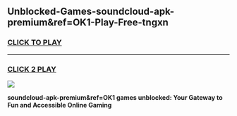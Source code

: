 
## Unblocked-Games-soundcloud-apk-premium&ref=OK1-Play-Free-tngxn
<h3>
<a href="https://premium76.site?title=soundcloud-apk-premium&ref=OK1&ref=15A">CLICK TO PLAY</a></h3>
<hr>

<h3>
<a href="https://premium76.site?title=soundcloud-apk-premium&ref=OK1&ref=15A">CLICK 2 PLAY</a>
  
</h3>

<a href="https://premium76.site?title=soundcloud-apk-premium&ref=OK1&ref=15A"><img src="https://clearcache.store/games.png"></a>


**soundcloud-apk-premium&ref=OK1 games unblocked: Your Gateway to Fun and Accessible Online Gaming**

